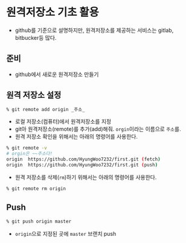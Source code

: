 # 원격저장소 기초 활용

* github를 기준으로 설명하지만, 원격저장소를 제공하는 서비스는 gitlab, bitbucker등 많다.

## 준비

* github에서 새로운 원격저장소 만들기

## 원격 저장소 설정

 ```bash
% git remote add origin _주소_
 ```

* 로컬 저장소(컴퓨터)에서 원격저장소를 지정
* git아 원격저장소(remote)를 추가(add)해줘. `orgin`이라는 이름으로 ` 주소 `를.
* 원격 저장소 확인을 위해서는 아래의 명령어를 사용한다.

```bash
% git remote -v
# orgin은 ~~주소다!
origin	https://github.com/HyungWoo7232/first.git (fetch)
origin	https://github.com/HyungWoo7232/first.git (push)
```

* 원격 저장소를 삭제(`rm`)하기 위해서는 아래의 명령어를 사용한다.

```bash
% git remote rm origin
```



## Push

```bash
% git push origin master
```

* `origin`으로 지정된 곳에 `master` 브랜치 push 